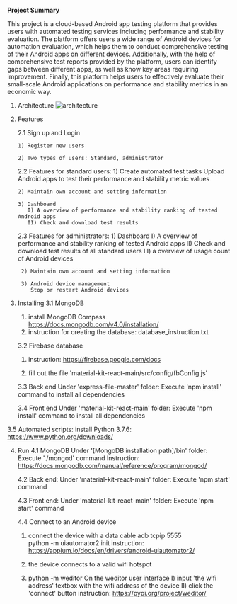 **Project Summary**

This project is a cloud-based Android app testing platform that provides users with
automated testing services including performance and stability evaluation. The
platform offers users a wide range of Android devices for automation evaluation,
which helps them to conduct comprehensive testing of their Android apps on
different devices. Additionally, with the help of comprehensive test reports provided
by the platform, users can identify gaps between different apps, as well as know key
areas requiring improvement. Finally, this platform helps users to effectively evaluate
their small-scale Android applications on performance and stability metrics in an
economic way.

1. Architecture
![architecture](https://user-images.githubusercontent.com/22862452/189889771-b3fdbfe2-19e0-47cc-9a0d-29a7d7a07801.jpg)


2. Features

    2.1 Sign up and Login
    
       1) Register new users
       
       2) Two types of users: Standard, administrator
       
    2.2 Features for standard users:
       1) Create automated test tasks
          Upload Android apps to test their performance and stability metric values

       2) Maintain own account and setting information

       3) Dashboard 
          I) A overview of performance and stability ranking of tested Android apps
          II) Check and download test results
          
    2.3 Features for administrators:
        1) Dashboard 
          I) A overview of performance and stability ranking of tested Android apps
          II) Check and download test results of all standard users
          III) a overview of usage count of Android devices

        2) Maintain own account and setting information

        3) Android device management
           Stop or restart Android devices
    
3. Installing
   3.1 MongoDB
   	  1) install MongoDB Compass
          https://docs.mongodb.com/v4.0/installation/
   	  2) instruction for creating the database: database_instruction.txt

   3.2 Firebase database
      1) instruction: https://firebase.google.com/docs

      2) fill out the file 'material-kit-react-main/src/config/fbConfig.js'

   3.3 Back end
      Under 'express-file-master' folder:
      Execute 'npm install' command to install all dependencies

   3.4 Front end
      Under 'material-kit-react-main' folder:
      Execute 'npm install' command to install all dependencies

  3.5 Automated scripts: 
      install Python 3.7.6:
      https://www.python.org/downloads/


4. Run
   4.1 MongoDB
      Under '[MongoDB installation path]/bin' folder:
      Execute './mongod' command
      Instruction: https://docs.mongodb.com/manual/reference/program/mongod/

   4.2 Back end:
   	  Under 'material-kit-react-main' folder:
   	  Execute 'npm start' command

   4.3 Front end:
   	  Under 'material-kit-react-main' folder:
   	  Execute 'npm start' command

   4.4 Connect to an Android device
      1) connect the device with a data cable
         adb tcpip 5555  
         python -m uiautomator2 init
         instruction: https://appium.io/docs/en/drivers/android-uiautomator2/

      2) the device connects to a valid wifi hotspot

      3) python -m weditor
         On the weditor user interface
           I) input 'the wifi address' textbox with the wifi address of the device
           II) click the 'connect' button
         instruction: https://pypi.org/project/weditor/
